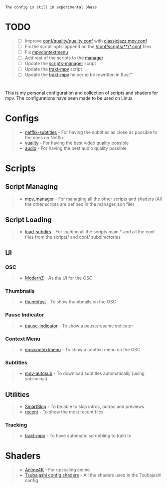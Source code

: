 `The config is still in experimental phase`

# TODO

> - [ ]  Improve [conf/quality/quality.conf](conf/quality/quality.conf) with [classicjazz mpv.conf](https://github.com/classicjazz/mpv-config/blob/master/mpv.conf)
> - [ ]  Fix the script-opts-append on the [/conf/scripts/**/*.conf](conf/scripts/) files
> - [ ]  Fix [mpvcontextmenu](scripts/utils/ui/context-menu/mpvcontextmenu.lua)
> - [ ]  Add rest of the scripts to the [manager](scripts/scripts-manager/mpv_manager/manager.json)
> - [ ]  Update the [scripts-manager](scripts/scripts-manager/mpv_manager/main.lua) script
> - [ ]  Update the [trakt-mpv](scripts/utils/tracking/trakt-mpv/main.lua) script
> - [ ]  Update the [trakt-mpv](scripts/utils/tracking/trakt-mpv/trakt-mpv.py) helper to be rewritten in Rust™️

# 

This is my personal configuration and collection of scripts and shaders for mpv.
The configurations have been made to be used on Linux.

# Configs

> - [netflix-subtitles](conf/netflix-subtitles) - For having the subtitles as close as possible to the ones on Netflix
> - [vuality](conf/video) - For having the best video quality possible
> - [audio](conf/audio) - For having the best audio quality possible

# Scripts

## Script Managing

> - [mpv_manager](scripts/scripts-manager/mpv_manager) - For managing all the other scripts and shaders (All the other scripts are defined in the manager.json file)

## Script Loading

> - [load-subdirs](scripts/load-subdirs) - For loading all the scripts main.* and all the conf files from the scripts/ and conf/ subdirectories

## UI

### OSC

> - [ModernZ](https://github.com/Samillion/ModernZ) - As the UI for the OSC

### Thumbnails

> - [thumbfast](https://github.com/po5/thumbfast) - To show thumbnails on the OSC

### Pause Indicator

> - [pause-indicator](https://github.com/thisisshihan/mpv-player-config-snad/tree/mpv-config-snad-windows-ubuntu-linux-macos/removed_conf/scripts/pause-indicator.lua) - To show a pause/resume indicator

### Context Menu

> - [mpvcontextmenu](https://gitlab.com/carmanaught/mpvcontextmenu/) - To show a context menu on the OSC

### Subtitles

> - [mpv-autosub](scripts/subtitles/mpv-autosub) - To download subtitles automatically (using subliminal)


## Utilities

> - [SmartSkip](https://github.com/Eisa01/mpv-scripts/blob/master/scripts/SmartSkip.lua) - To be able to skip intros, outros and previews
> - [recent](https://github.com/hacel/recent) - To show the most recent files

### Tracking

> - [trakt-mpv](scripts/utils/tracking/trakt-mpv) - To have automatic scrobbling to trakt.tv

# Shaders

> - [Anime4K](https://github.com/bloc97/Anime4K) - For upscaling anime
> - [Tsubajashi config shaders](https://github.com/Tsubajashi/mpv-settings/tree/master/shaders) - All the shaders used in the Tsubajashi config
